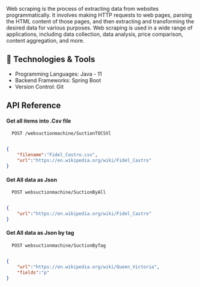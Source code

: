 Web scraping is the process of extracting data from websites programmatically. It involves making HTTP requests to web pages, parsing the HTML content of those pages, and then extracting and transforming the desired data for various purposes. Web scraping is used in a wide range of applications, including data collection, data analysis, price comparison, content aggregation, and more.

## 🔧 Technologies & Tools

- Programming Languages: Java - 11
- Backend Frameworks: Spring Boot
- Version Control: Git



## API Reference

#### Get all items into .Csv file

```http
  POST /websuctionmachine/SuctionTOCSVl
```

```json

{
    "filename":"Fidel_Castro.csv",
    "url":"https://en.wikipedia.org/wiki/Fidel_Castro"
}

```
#### Get All data as Json

```http
  POST websuctionmachine/SuctionByAll
```

```json

{
    "url":"https://en.wikipedia.org/wiki/Fidel_Castro"
}

```
#### Get All data as Json by tag

```http
  POST websuctionmachine/SuctionByTag
```

```json

{
    "url":"https://en.wikipedia.org/wiki/Queen_Victoria",
    "fields":"p"
}

```
